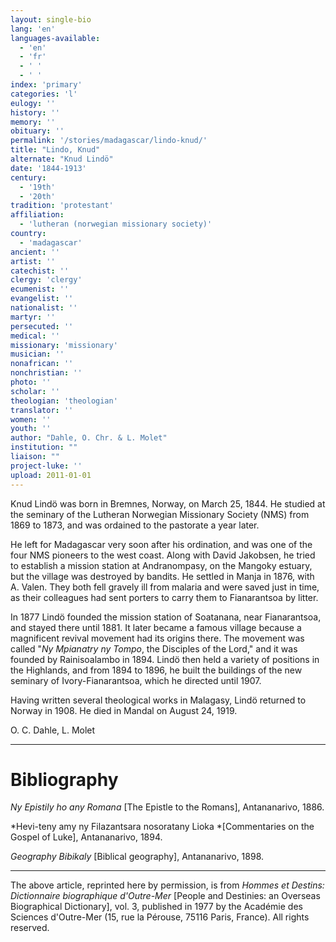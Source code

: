 ```yaml
---
layout: single-bio
lang: 'en'
languages-available:
  - 'en'
  - 'fr'
  - ' '
  - ' '
index: 'primary'
categories: 'l'
eulogy: ''
history: ''
memory: ''
obituary: ''
permalink: '/stories/madagascar/lindo-knud/'
title: "Lindo, Knud"
alternate: "Knud Lindö"
date: '1844-1913'
century:
  - '19th'
  - '20th'
tradition: 'protestant'
affiliation:
  - 'lutheran (norwegian missionary society)'
country:
  - 'madagascar'
ancient: ''
artist: ''
catechist: ''
clergy: 'clergy'
ecumenist: ''
evangelist: ''
nationalist: ''
martyr: ''
persecuted: ''
medical: ''
missionary: 'missionary'
musician: ''
nonafrican: ''
nonchristian: ''
photo: ''
scholar: ''
theologian: 'theologian'
translator: ''
women: ''
youth: ''
author: "Dahle, O. Chr. & L. Molet"
institution: ""
liaison: ""
project-luke: ''
upload: 2011-01-01
---
```




Knud Lindö was born in Bremnes, Norway, on March 25, 1844. He studied at the seminary of the Lutheran Norwegian Missionary Society (NMS) from 1869 to 1873, and was ordained to the pastorate a year later.

He left for Madagascar very soon after his ordination, and was one of the four NMS pioneers to the west coast. Along with David Jakobsen, he tried to establish a mission station at Andranompasy, on the Mangoky estuary, but the village was destroyed by bandits. He settled in Manja in 1876, with A. Valen. They both fell gravely ill from malaria and were saved just in time, as their colleagues had sent porters to carry them to Fianarantsoa by litter.

In 1877 Lindö founded the mission station of Soatanana, near Fianarantsoa, and stayed there until 1881. It later became a famous village because a magnificent revival movement had its origins there. The movement was called "*Ny Mpianatry ny Tompo*, the Disciples of the Lord," and it was founded by Rainisoalambo in 1894. Lindö then held a variety of positions in the Highlands, and from 1894 to 1896, he built the buildings of the new seminary of Ivory-Fianarantsoa, which he directed until 1907.

Having written several theological works in Malagasy, Lindö returned to Norway in 1908. He died in Mandal on August 24, 1919.

O. C. Dahle, L. Molet

---

# Bibliography

*Ny Epistily ho any Romana* [The Epistle to the Romans], Antananarivo, 1886.

*Hevi-teny amy ny Filazantsara nosoratany Lioka *[Commentaries on the Gospel of Luke], Antananarivo, 1894.

*Geography Bibikaly* [Biblical geography], Antananarivo, 1898.

---

The above article, reprinted here by permission, is from *Hommes et Destins: Dictionnaire biographique d'Outre-Mer* [People and Destinies: an Overseas Biographical Dictionary], vol. 3, published in 1977 by the Académie des Sciences d'Outre-Mer (15, rue la Pérouse, 75116 Paris, France). All rights reserved.
